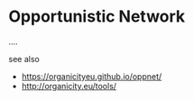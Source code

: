 # Opportunistic Network
....

see also
 * https://organicityeu.github.io/oppnet/
 * http://organicity.eu/tools/



